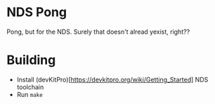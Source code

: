 # NDS Pong

Pong, but for the NDS. Surely that doesn't alread yexist, right??

# Building

* Install (devKitPro)[https://devkitpro.org/wiki/Getting_Started] NDS toolchain
* Run `make`